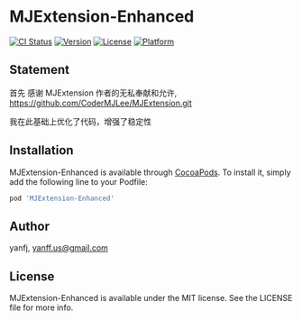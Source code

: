 # MJExtension-Enhanced

[![CI Status](https://img.shields.io/travis/yanfj/MJExtension-Enhanced.svg?style=flat)](https://travis-ci.org/yanfj/MJExtension-Enhanced)
[![Version](https://img.shields.io/cocoapods/v/MJExtension-Enhanced.svg?style=flat)](https://cocoapods.org/pods/MJExtension-Enhanced)
[![License](https://img.shields.io/cocoapods/l/MJExtension-Enhanced.svg?style=flat)](https://cocoapods.org/pods/MJExtension-Enhanced)
[![Platform](https://img.shields.io/cocoapods/p/MJExtension-Enhanced.svg?style=flat)](https://cocoapods.org/pods/MJExtension-Enhanced)

## Statement

首先 感谢 MJExtension 作者的无私奉献和允许, <https://github.com/CoderMJLee/MJExtension.git>

我在此基础上优化了代码，增强了稳定性

## Installation

MJExtension-Enhanced is available through [CocoaPods](https://cocoapods.org). To install
it, simply add the following line to your Podfile:

```ruby
pod 'MJExtension-Enhanced'
```

## Author

yanfj, yanff.us@gmail.com

## License

MJExtension-Enhanced is available under the MIT license. See the LICENSE file for more info.
